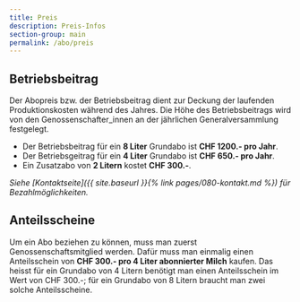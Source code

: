 ```yaml
---
title: Preis
description: Preis-Infos
section-group: main
permalink: /abo/preis
---
```


## Betriebsbeitrag

Der Abopreis bzw. der Betriebsbeitrag dient zur Deckung der
laufenden Produktionskosten während des Jahres. Die Höhe des Betriebsbeitrags
wird von den Genossenschafter_innen an der jährlichen Generalversammlung
festgelegt.

- Der Betriebsbeitrag für ein **8 Liter** Grundabo ist **CHF 1200.- pro Jahr**.
- Der Betriebsgeitrag für ein **4 Liter** Grundabo ist **CHF 650.- pro Jahr**.
- Ein Zusatzabo von **2 Litern** kostet **CHF 300.-**.

_Siehe [Kontaktseite]({{ site.baseurl }}{% link pages/080-kontakt.md %}) für
Bezahlmöglichkeiten._

## Anteilsscheine

Um ein Abo beziehen zu können, muss man zuerst Genossenschaftsmitglied werden.
Dafür muss man einmalig einen Anteilsschein von **CHF 300.- pro 4 Liter
abonnierter Milch** kaufen. Das heisst für ein Grundabo von 4 Litern benötigt man
einen Anteilsschein im Wert von CHF 300.-; für ein Grundabo von
8 Litern braucht man zwei solche Anteilsscheine.
